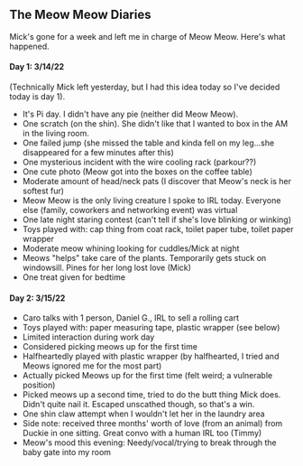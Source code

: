 ## The Meow Meow Diaries

Mick's gone for a week and left me in charge of Meow Meow. Here's what happened.

#### Day 1: 3/14/22
(Technically Mick left yesterday, but I had this idea today so I've decided today is day 1).
* It's Pi day. I didn't have any pie (neither did Meow Meow).
* One scratch (on the shin). She didn't like that I wanted to box in the AM in the living room.
* One failed jump (she missed the table and kinda fell on my leg...she disappeared for a few minutes after this)
* One mysterious incident with the wire cooling rack (parkour??)
* One cute photo (Meow got into the boxes on the coffee table)
* Moderate amount of head/neck pats (I discover that Meow's neck is her softest fur)
* Meow Meow is the only living creature I spoke to IRL today. Everyone else (family, coworkers and networking event) was virtual
* One late night staring contest (can't tell if she's love blinking or winking)
* Toys played with: cap thing from coat rack, toilet paper tube, toilet paper wrapper
* Moderate meow whining looking for cuddles/Mick at night
* Meows "helps" take care of the plants. Temporarily gets stuck on windowsill. Pines for her long lost love (Mick)
* One treat given for bedtime

#### Day 2: 3/15/22
* Caro talks with 1 person, Daniel G., IRL to sell a rolling cart
* Toys played with: paper measuring tape, plastic wrapper (see below)
* Limited interaction during work day
* Considered picking meows up for the first time
* Halfheartedly played with plastic wrapper (by halfhearted, I tried and Meows ignored me for the most part)
* Actually picked Meows up for the first time (felt weird; a vulnerable position)
* Picked meows up a second time, tried to do the butt thing Mick does. Didn't quite nail it. Escaped unscathed though, so that's a win.
* One shin claw attempt when I wouldn't let her in the laundry area
* Side note: received three months' worth of love (from an animal) from Duckie in one sitting. Great convo with a human IRL too (Timmy)
* Meow's mood this evening: Needy/vocal/trying to break through the baby gate into my room
